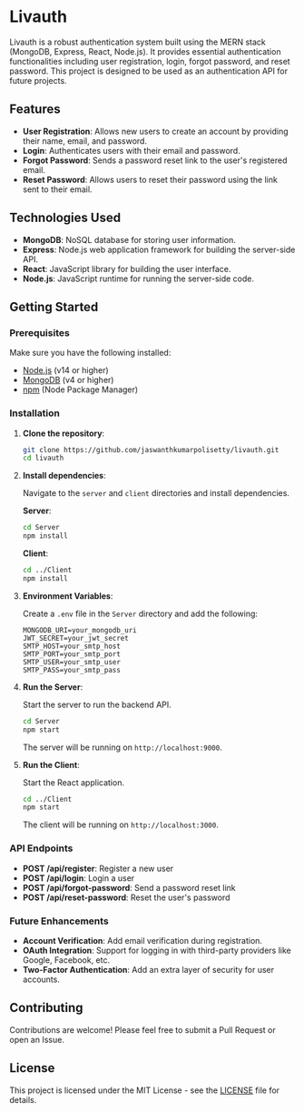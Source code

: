 # Livauth

Livauth is a robust authentication system built using the MERN stack (MongoDB, Express, React, Node.js). It provides essential authentication functionalities including user registration, login, forgot password, and reset password. This project is designed to be used as an authentication API for future projects.

## Features

- **User Registration**: Allows new users to create an account by providing their name, email, and password.
- **Login**: Authenticates users with their email and password.
- **Forgot Password**: Sends a password reset link to the user's registered email.
- **Reset Password**: Allows users to reset their password using the link sent to their email.

## Technologies Used

- **MongoDB**: NoSQL database for storing user information.
- **Express**: Node.js web application framework for building the server-side API.
- **React**: JavaScript library for building the user interface.
- **Node.js**: JavaScript runtime for running the server-side code.

## Getting Started

### Prerequisites

Make sure you have the following installed:

- [Node.js](https://nodejs.org/) (v14 or higher)
- [MongoDB](https://www.mongodb.com/) (v4 or higher)
- [npm](https://www.npmjs.com/) (Node Package Manager)

### Installation

1. **Clone the repository**:
    ```bash
    git clone https://github.com/jaswanthkumarpolisetty/livauth.git
    cd livauth
    ```

2. **Install dependencies**:

    Navigate to the `server` and `client` directories and install dependencies.

    **Server**:
    ```bash
    cd Server
    npm install
    ```

    **Client**:
    ```bash
    cd ../Client
    npm install
    ```

3. **Environment Variables**:

    Create a `.env` file in the `Server` directory and add the following:

    ```plaintext
    MONGODB_URI=your_mongodb_uri
    JWT_SECRET=your_jwt_secret
    SMTP_HOST=your_smtp_host
    SMTP_PORT=your_smtp_port
    SMTP_USER=your_smtp_user
    SMTP_PASS=your_smtp_pass
    ```

4. **Run the Server**:

    Start the server to run the backend API.

    ```bash
    cd Server
    npm start
    ```

    The server will be running on `http://localhost:9000`.

5. **Run the Client**:

    Start the React application.

    ```bash
    cd ../Client
    npm start
    ```

    The client will be running on `http://localhost:3000`.

### API Endpoints

- **POST /api/register**: Register a new user
- **POST /api/login**: Login a user
- **POST /api/forgot-password**: Send a password reset link
- **POST /api/reset-password**: Reset the user's password


### Future Enhancements

- **Account Verification**: Add email verification during registration.
- **OAuth Integration**: Support for logging in with third-party providers like Google, Facebook, etc.
- **Two-Factor Authentication**: Add an extra layer of security for user accounts.

## Contributing

Contributions are welcome! Please feel free to submit a Pull Request or open an Issue.

## License

This project is licensed under the MIT License - see the [LICENSE](LICENSE) file for details.



